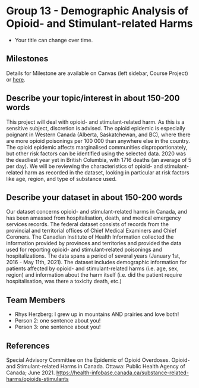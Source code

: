 # Group 13 - Demographic Analysis of Opioid- and Stimulant-related Harms

- Your title can change over time.

## Milestones

Details for Milestone are available on Canvas (left sidebar, Course Project) or [here](https://firas.moosvi.com/courses/data301/project/milestone01.html).

## Describe your topic/interest in about 150-200 words

This project will deal with opioid- and stimulant-related harm. As this is a sensitive subject, discretion is advised. The opioid epidemic is especially poignant in Western Canada (Alberta, Saskatchewan, and BC), where there are more opioid poisonings per 100 000 than anywhere else in the country. The opioid epidemic affects marginalised communities disproportionately, but other risk factors can be identified using the selected data. 2020 was the deadliest year yet in British Columbia, with 1716 deaths (an average of 5 per day). We will be reviewing the characteristics of opioid- and stimulant-related harm as recorded in the dataset, looking in particular at risk factors like age, region, and type of substance used.

## Describe your dataset in about 150-200 words

Our dataset concerns opioid- and stimulant-related harms in Canada, and has been amassed from hospitalisation, death, and medical emergency services records. The federal dataset consists of records from the provincial and territorial offices of Chief Medical Examiners and Chief Coroners. The Canadian Institute of Health Information collected the information provided by provinces and territories and provided the data used for reporting opioid- and stimulant-related poisonings and hospitalizations. The data spans a period of several years (January 1st, 2016 - May 11th, 2021). The dataset includes demographic information for patients affected by opioid- and stimulant-related harms (i.e. age, sex, region) and information about the harm itself (i.e. did the patient require hospitalisation, was there a toxicity death, etc.)

## Team Members

- Rhys Herzberg: I grew up in mountains AND prairies and love both!
- Person 2: one sentence about you!
- Person 3: one sentence about you!

## References

Special Advisory Committee on the Epidemic of Opioid Overdoses. Opioid- and Stimulant-related Harms in Canada. Ottawa: Public Health Agency of Canada; June 2021. https://health-infobase.canada.ca/substance-related-harms/opioids-stimulants

